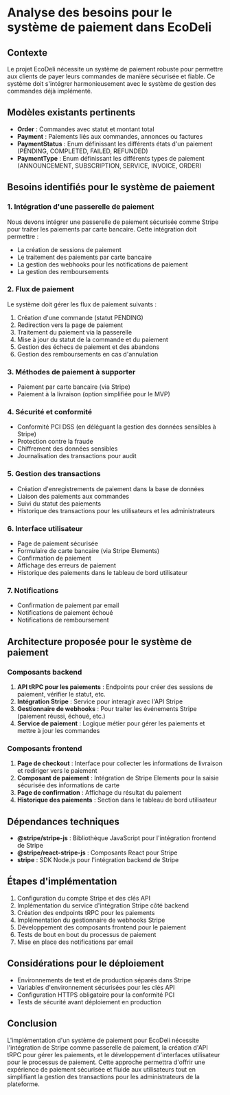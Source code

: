 # Analyse des besoins pour le système de paiement dans EcoDeli

## Contexte
Le projet EcoDeli nécessite un système de paiement robuste pour permettre aux clients de payer leurs commandes de manière sécurisée et fiable. Ce système doit s'intégrer harmonieusement avec le système de gestion des commandes déjà implémenté.

## Modèles existants pertinents
- **Order** : Commandes avec statut et montant total
- **Payment** : Paiements liés aux commandes, annonces ou factures
- **PaymentStatus** : Enum définissant les différents états d'un paiement (PENDING, COMPLETED, FAILED, REFUNDED)
- **PaymentType** : Enum définissant les différents types de paiement (ANNOUNCEMENT, SUBSCRIPTION, SERVICE, INVOICE, ORDER)

## Besoins identifiés pour le système de paiement

### 1. Intégration d'une passerelle de paiement
Nous devons intégrer une passerelle de paiement sécurisée comme Stripe pour traiter les paiements par carte bancaire. Cette intégration doit permettre :
- La création de sessions de paiement
- Le traitement des paiements par carte bancaire
- La gestion des webhooks pour les notifications de paiement
- La gestion des remboursements

### 2. Flux de paiement
Le système doit gérer les flux de paiement suivants :
1. Création d'une commande (statut PENDING)
2. Redirection vers la page de paiement
3. Traitement du paiement via la passerelle
4. Mise à jour du statut de la commande et du paiement
5. Gestion des échecs de paiement et des abandons
6. Gestion des remboursements en cas d'annulation

### 3. Méthodes de paiement à supporter
- Paiement par carte bancaire (via Stripe)
- Paiement à la livraison (option simplifiée pour le MVP)

### 4. Sécurité et conformité
- Conformité PCI DSS (en déléguant la gestion des données sensibles à Stripe)
- Protection contre la fraude
- Chiffrement des données sensibles
- Journalisation des transactions pour audit

### 5. Gestion des transactions
- Création d'enregistrements de paiement dans la base de données
- Liaison des paiements aux commandes
- Suivi du statut des paiements
- Historique des transactions pour les utilisateurs et les administrateurs

### 6. Interface utilisateur
- Page de paiement sécurisée
- Formulaire de carte bancaire (via Stripe Elements)
- Confirmation de paiement
- Affichage des erreurs de paiement
- Historique des paiements dans le tableau de bord utilisateur

### 7. Notifications
- Confirmation de paiement par email
- Notifications de paiement échoué
- Notifications de remboursement

## Architecture proposée pour le système de paiement

### Composants backend
1. **API tRPC pour les paiements** : Endpoints pour créer des sessions de paiement, vérifier le statut, etc.
2. **Intégration Stripe** : Service pour interagir avec l'API Stripe
3. **Gestionnaire de webhooks** : Pour traiter les événements Stripe (paiement réussi, échoué, etc.)
4. **Service de paiement** : Logique métier pour gérer les paiements et mettre à jour les commandes

### Composants frontend
1. **Page de checkout** : Interface pour collecter les informations de livraison et rediriger vers le paiement
2. **Composant de paiement** : Intégration de Stripe Elements pour la saisie sécurisée des informations de carte
3. **Page de confirmation** : Affichage du résultat du paiement
4. **Historique des paiements** : Section dans le tableau de bord utilisateur

## Dépendances techniques
- **@stripe/stripe-js** : Bibliothèque JavaScript pour l'intégration frontend de Stripe
- **@stripe/react-stripe-js** : Composants React pour Stripe
- **stripe** : SDK Node.js pour l'intégration backend de Stripe

## Étapes d'implémentation
1. Configuration du compte Stripe et des clés API
2. Implémentation du service d'intégration Stripe côté backend
3. Création des endpoints tRPC pour les paiements
4. Implémentation du gestionnaire de webhooks Stripe
5. Développement des composants frontend pour le paiement
6. Tests de bout en bout du processus de paiement
7. Mise en place des notifications par email

## Considérations pour le déploiement
- Environnements de test et de production séparés dans Stripe
- Variables d'environnement sécurisées pour les clés API
- Configuration HTTPS obligatoire pour la conformité PCI
- Tests de sécurité avant déploiement en production

## Conclusion
L'implémentation d'un système de paiement pour EcoDeli nécessite l'intégration de Stripe comme passerelle de paiement, la création d'API tRPC pour gérer les paiements, et le développement d'interfaces utilisateur pour le processus de paiement. Cette approche permettra d'offrir une expérience de paiement sécurisée et fluide aux utilisateurs tout en simplifiant la gestion des transactions pour les administrateurs de la plateforme.
